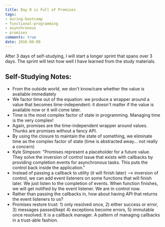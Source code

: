 ```yaml
---
title: Day 8 is Full of Promises 
tags: 
- during-bootcamp
- functional-programming
- asynchronous
- promises
comments: true
date: 2016-06-09
---
```


After 3 days of self-studying, I will start a longer sprint that spans over 3 days. The sprint will test how well I have learned from the study materials.    

Self-Studying Notes:
-----------------------

* From the outside world, we don't know/care whether the value is available immediately 
* We factor time out of the equation: we produce a wrapper around a value that becomes time-independent: it doesn't matter if the value is available now or it will come later. 
* Time is the most complex factor of state in programming. Managing time is the very complex! 
* Again, promises are the time-independent wrapper around values. Thunks are promises without a fancy API.
* By using the closure to maintain the state of something, we eliminate time as the complex factor of state (time is abstracted away... not really a concern)
* Kyle Simpson: "Promises represent a placeholder for a future value. They solve the inversion of control issue that exists with callbacks by providing completion events for asynchronous tasks. This puts the control back inside the application."
* Instead of passing a callback to utility (it will finish later) --> inversion of control, we can add event listeners on some functions that will finish later. We just listen to the completion of events. When function finishes, we will get notified by the event listener. We are in control now.
* Rather than passing the callbacks in, how about having API that returns the event listeners to us?
* Promises restore trust: 1) only resolved once, 2) either success or error, 3) messages passed/kept 4) exceptions become errors, 5) immutable once resolved. It is a callback manager. A pattern of managing callbacks in a trust-able fashion.


